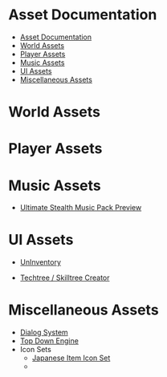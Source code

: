 # Asset Documentation

- [Asset Documentation](#asset-documentation)
- [World Assets](#world-assets)
- [Player Assets](#player-assets)
- [Music Assets](#music-assets)
- [UI Assets](#ui-assets)
- [Miscellaneous Assets](#miscellaneous-assets)


# World Assets
# Player Assets
# Music Assets
- [Ultimate Stealth Music Pack Preview](https://assetstore.unity.com/packages/audio/music/ultimate-stealth-music-pack-200104)
# UI Assets
- [UnInventory](https://assetstore.unity.com/packages/tools/gui/uninventory-169752)

- [Techtree / Skilltree Creator](https://assetstore.unity.com/packages/tools/utilities/techtree-skilltree-creator-232910)
# Miscellaneous Assets
- [Dialog System](https://assetstore.unity.com/packages/tools/ai/dialogue-system-for-unity-11672)
- [Top Down Engine](https://assetstore.unity.com/packages/templates/systems/topdown-engine-89636#reviews)
 - Icon Sets 
   - [Japanese Item Icon Set](https://assetstore.unity.com/packages/2d/gui/icons/the-japan-collection-icons-222375)
   - 